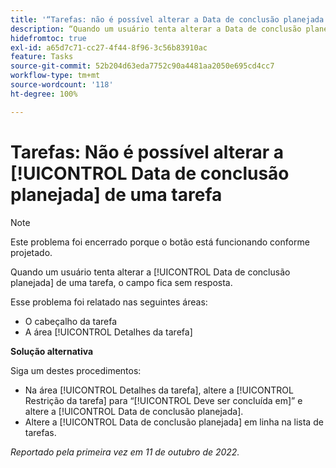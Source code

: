 ```yaml
---
title: '“Tarefas: não é possível alterar a Data de conclusão planejada de uma tarefa”'
description: “Quando um usuário tenta alterar a Data de conclusão planejada de uma tarefa, o campo não responde. ”
hidefromtoc: true
exl-id: a65d7c71-cc27-4f44-8f96-3c56b83910ac
feature: Tasks
source-git-commit: 52b204d63eda7752c90a4481aa2050e695cd4cc7
workflow-type: tm+mt
source-wordcount: '118'
ht-degree: 100%

---
```


# Tarefas: Não é possível alterar a [!UICONTROL Data de conclusão planejada] de uma tarefa

>[!NOTE]
>
>Este problema foi encerrado porque o botão está funcionando conforme projetado.

Quando um usuário tenta alterar a [!UICONTROL Data de conclusão planejada] de uma tarefa, o campo fica sem resposta.

Esse problema foi relatado nas seguintes áreas:

* O cabeçalho da tarefa
* A área [!UICONTROL Detalhes da tarefa]

**Solução alternativa**

Siga um destes procedimentos:

* Na área [!UICONTROL Detalhes da tarefa], altere a [!UICONTROL Restrição da tarefa] para “[!UICONTROL Deve ser concluída em]” e altere a [!UICONTROL Data de conclusão planejada].
* Altere a [!UICONTROL Data de conclusão planejada] em linha na lista de tarefas.

_Reportado pela primeira vez em 11 de outubro de 2022._

